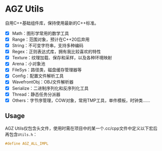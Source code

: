

# AGZ Utils

自用C++基础组件库，保持使用最新的C++标准。

- [x] Math：图形学常用的数学工具
- [x] Range：范围对象，预计在C++20后弃用
- [x] String：不可变字符串，支持多种编码
- [x] Regex：正则表达式库，拥有我比较喜欢的特性
- [x] Texture：纹理加载、保存和采样，以及各种环境映射
- [x] Arena：小对象池
- [x] FileSys：路径类，磁盘缓存管理器等
- [x] Config：配置文件解析工具
- [x] WavefrontObj：OBJ文件解析器
- [x] Serialize：二进制序列化和反序列化工具
- [x] Thread：静态任务分派器
- [x] Others：字节序管理，COW对象，常用TMP工具，单件模板，时钟类……

## Usage

AGZ Utils仅包含头文件，使用时需在项目中的某一个.cc/cpp文件中定义以下宏后再包含`Utils.h`：

```cpp
#define AGZ_ALL_IMPL
```


